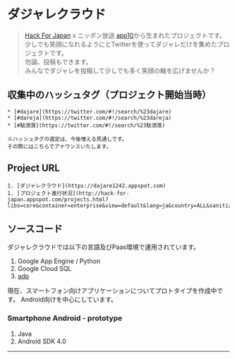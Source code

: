 # ダジャレクラウド #
> [Hack For Japan](http://hack4.jp/) x ニッポン放送 [app10](http://app10.jp/)から生まれたプロジェクトです。<br />
少しでも笑顔になれるようにとTwitterを使ってダジャレだけを集めたプロジェクトです。<br />
勿論、投稿もできます。<br />
みんなでダジャレを投稿して少しでも多く笑顔の輪を広げませんか？<br />
## 収集中のハッシュタグ（プロジェクト開始当時） ##
    * [#dajare](https://twitter.com/#!/search/%23dajare)
    * [#dareja](https://twitter.com/#!/search/%23dareja)
    * [#駄洒落](https://twitter.com/#!/search/%23駄洒落)
```
※ハッシュタグの選定は、今後増える見通しです。
その際にはこちらでアナウンスいたします。
```
## Project URL ##
    1. [ダジャレクラウド](https://dajare1242.appspot.com)
    1. [プロジェクト進行状況](http://hack-for-japan.appspot.com/projects.html?libs=core&container=enterprise&view=default&lang=ja&country=ALL&sanitize=0&v=a8570e2d483087bb&st=e%3DAIHE3cDMKZxe8wL6QSVLL0TS35mJas7QKNe7fD4o%252B95xNME2OhzetfrBJbVC2dvMis4Fpbk5sKLpD0hCKAZ%252FtjBiuV4TMgnK0DWgfYQ1QU7Avmt3KHo88oeHqonc0WZvp9f3ywuAnyLh%26c%3Denterprise&libs=js/core.js&mid=181&parent=https://sites.google.com/site/hackforjapan/RelatedInfo/ProjectList&rpctoken=6410978695185823990#project_%E3%83%80%E3%82%B8%E3%83%A3%E3%83%AC%E3%82%AF%E3%83%A9%E3%82%A6%E3%83%89)
## ソースコード ##

ダジャレクラウドでは以下の言語及びPaas環境で運用されています。
  1. Google App Engine / Python
  1. Google Cloud SQL
  1. [adp](http://adp.la/)

現在、スマートフォン向けアプリケーションについてプロトタイプを作成中です。
Android向けを中心にしています。
### Smartphone Android - prototype ###

  1. Java
  1. Android SDK 4.0

---

